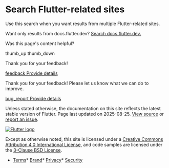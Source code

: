 
Search Flutter-related sites
============================

Use this search when you want results from multiple Flutter-related sites.

Want only results from docs.flutter.dev? [Search docs.flutter.dev.](/search)

Was this page's content helpful?

thumb\_up thumb\_down

Thank you for your feedback!

 [feedback Provide details](https://github.com/flutter/website/issues/new?template=1_page_issue.yml&&page-url=https://docs.flutter.dev/search-all/&page-source=https://github.com/flutter/website/tree/main/src/content/search-all.html)

Thank you for your feedback! Please let us know what we can do to improve.

 [bug\_report Provide details](https://github.com/flutter/website/issues/new?template=1_page_issue.yml&&page-url=https://docs.flutter.dev/search-all/&page-source=https://github.com/flutter/website/tree/main/src/content/search-all.html)

Unless stated otherwise, the documentation on this site reflects the latest stable version of Flutter. Page last updated on 2025-08-25. [View source](https://github.com/flutter/website/tree/main/src/content/search-all.html) or [report an issue](https://github.com/flutter/website/issues/new?template=1_page_issue.yml&&page-url=https://docs.flutter.dev/search-all/&page-source=https://github.com/flutter/website/tree/main/src/content/search-all.html "Report an issue with this page").

[![Flutter logo](/assets/images/branding/flutter/logo+text/horizontal/white.svg)](https://flutter.dev)

Except as otherwise noted, this site is licensed under a [Creative Commons Attribution 4.0 International License](https://creativecommons.org/licenses/by/4.0/), and code samples are licensed under the [3-Clause BSD License](https://opensource.org/licenses/BSD-3-Clause).

* [Terms](/tos "Terms of use")* [Brand](/brand "Brand usage guidelines")* [Privacy](https://policies.google.com/privacy "Privacy policy")* [Security](/security "Security philosophy and practices")

   
